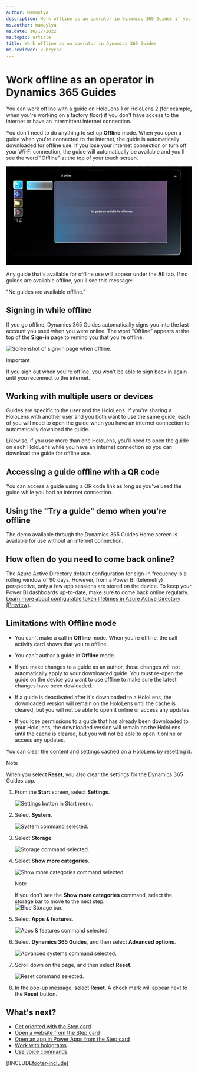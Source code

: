 ```yaml
---
author: Mamaylya
description: Work offline as an operator in Dynamics 365 Guides if you don't have an internet connection or you have an intermittent internet connection
ms.author: mamaylya
ms.date: 10/17/2022
ms.topic: article
title: Work offline as an operator in Dynamics 365 Guides
ms.reviewer: v-brycho
---
```


# Work offline as an operator in Dynamics 365 Guides

You can work offline with a guide on HoloLens 1 or HoloLens 2 (for example, when you're working on a factory floor) if you don't have access to the internet or have an intermittent internet connection. 

You don't need to do anything to set up **Offline** mode. When you open a guide when you're connected to the internet, the guide is automatically downloaded for offline use. If you lose your internet connection or turn off your Wi-Fi connection, the guide will automatically be available and you'll see the word "Offline" at the top of your touch screen.

![Offline mode.](media/operator-offline.JPG "Offline mode")

Any guide that's available for offline use will appear under the **All** tab. If no guides are available offline, you'll see this message: 

"No guides are available offline."

## Signing in while offline

If you go offline, Dynamics 365 Guides automatically signs you into the last account you used when you were online. The word "Offline" appears at the top of the **Sign-in** page to remind you that you're offline.

![Screenshot of sign-in page when offline.](media/sign-in-offline-mode.jpg "Screenshot of sign-in page when offline")

> [!IMPORTANT]
> If you sign out when you're offline, you won't be able to sign back in again until you reconnect to the internet.

## Working with multiple users or devices

Guides are specific to the user and the HoloLens. If you're sharing a HoloLens with another user and you both want to use the same guide, each of you will need to open the guide when you have an internet connection to automatically download the guide. 

Likewise, if you use more than one HoloLens, you'll need to open the guide on each HoloLens while you have an internet connection so you can download the guide for offline use.

## Accessing a guide offline with a QR code

You can access a guide using a QR code link as long as you've used the guide while you had an internet connection.

## Using the "Try a guide" demo when you're offline

The demo available through the Dynamics 365 Guides Home screen is available for use without an internet connection.

## How often do you need to come back online?

The Azure Active Directory default configuration for sign-in frequency is a rolling window of 90 days. However, from a Power BI (telemetry) perspective, only a few app sessions are stored on the device. To keep your Power BI dashboards up-to-date, make sure to come back online regularly. [Learn more about configurable token lifetimes in Azure Active Directory (Preview)](/azure/active-directory/develop/active-directory-configurable-token-lifetimes).

## Limitations with Offline mode

- You can't make a call in **Offline** mode. When you're offline, the call activity card shows that you're offline. 

- You can't author a guide in **Offline** mode.

- If you make changes to a guide as an author, those changes will not automatically apply to your downloaded guide. You must re-open the guide on the device you want to use offline to make sure the latest changes have been dowloaded. 

- If a guide is deactivated after it's downloaded to a HoloLens, the downloaded version will remain on the HoloLens until the cache is cleared, but you will not be able to open it online or access any updates.

- If you lose permissions to a guide that has already been downloaded to your HoloLens, the downloaded version will remain on the HoloLens until the cache is cleared, but you will not be able to open it online or access any updates. 

You can clear the content and settings cached on a HoloLens by resetting it. 

> [!NOTE]
> When you select **Reset**, you also clear the settings for the Dynamics 365 Guides app.

1. From the **Start** screen, select **Settings**.

    ![Settings button in Start menu.](media/start-menu-cache.PNG "Settings button in Start menu")
    
2. Select **System**.

    ![System command selected.](media/system-cache.PNG "System command selected")

3. Select **Storage**.

    ![Storage command selected.](media/storage-cache.PNG "Storage command selected")
    
4. Select **Show more categories**.

    ![Show more categories command selected.](media/show-more-categories-cache.PNG "Show more categories command selected")
    
    > [!NOTE]
    > If you don't see the **Show more categories** command, select the storage bar to move to the next step.<br>![Blue Storage bar.](media/storage2-cache.PNG "Blue Storage bar")
    
5. Select **Apps & features**.

    ![Apps & features command selected.](media/apps-features-cache.PNG "Apps & features command selected")

6. Select **Dynamics 365 Guides**, and then select **Advanced options**.

    ![Advanced systems command selected.](media/advanced-systems-cache.PNG "Advanced systems command selected")

7. Scroll down on the page, and then select **Reset**.

    ![Reset command selected.](media/reset-cache.PNG "Reset command selected")

8. In the pop-up message, select **Reset**. A check mark will appear next to the **Reset** button.

## What's next?
- [Get oriented with the Step card](operator-step-card-orientation.md)
- [Open a website from the Step card](operator-website-link.md)
- [Open an app in Power Apps from the Step card](operator-powerapps-link.md)
- [Work with holograms](operator-holograms.md)
- [Use voice commands](voice-commands.md)<br>


[!INCLUDE[footer-include](../includes/footer-banner.md)]
